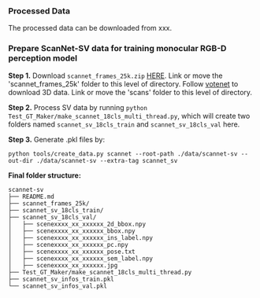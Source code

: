 ### Processed Data
The processed data can be downloaded from xxx.

### Prepare ScanNet-SV data for training monocular RGB-D perception model 

**Step 1.** Download `scannet_frames_25k.zip` [HERE](https://github.com/ScanNet/ScanNet). Link or move the 'scannet_frames_25k' folder to this level of directory.
Follow [votenet](https://github.com/facebookresearch/votenet/tree/main/scannet) to download 3D data. 
Link or move the 'scans' folder to this level of directory. 

**Step 2.** Process SV data by running `python Test_GT_Maker/make_scannet_18cls_multi_thread.py`, which will create two folders named `scannet_sv_18cls_train` and `scannet_sv_18cls_val` here.


**Step 3.** Generate .pkl files by:
```
python tools/create_data.py scannet --root-path ./data/scannet-sv --out-dir ./data/scannet-sv --extra-tag scannet_sv
```

**Final folder structure:**

```
scannet-sv
├── README.md
├── scannet_frames_25k/
├── scannet_sv_18cls_train/
├── scannet_sv_18cls_val/
│   ├── scenexxxx_xx_xxxxxx_2d_bbox.npy
│   ├── scenexxxx_xx_xxxxxx_bbox.npy
│   ├── scenexxxx_xx_xxxxxx_ins_label.npy
│   ├── scenexxxx_xx_xxxxxx_pc.npy
│   ├── scenexxxx_xx_xxxxxx_pose.txt
│   ├── scenexxxx_xx_xxxxxx_sem_label.npy
│   ├── scenexxxx_xx_xxxxxx.jpg
├── Test_GT_Maker/make_scannet_18cls_multi_thread.py
├── scannet_sv_infos_train.pkl
└── scannet_sv_infos_val.pkl

```

